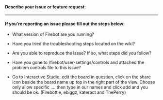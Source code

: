 #### Describe your issue or feature request:



-----------------------------------------------------------------------
#### If you're reporting an issue please fill out the steps below:

- What version of Firebot are you running?


- Have you tried the troubleshooting steps located on the wiki?


- Are you able to reproduce the issue? If so, what steps did you follow?


- Have you gone to /firebot/user-settings/controls and attached the problem controls file to this issue?


- Go to Interactive Studio, edit the board in question, click on the share icon beside the board name up top in the right part of the view. Choose only allow specific .... then type in our names and click add and you should be ok. (Firebottle, ebiggz, kateract and ThePerry)

